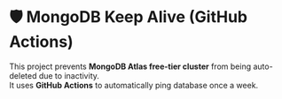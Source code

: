 # 🛡️ MongoDB Keep Alive (GitHub Actions)

This project prevents **MongoDB Atlas free-tier cluster** from being auto-deleted due to inactivity.  
It uses **GitHub Actions** to automatically ping database once a week.
